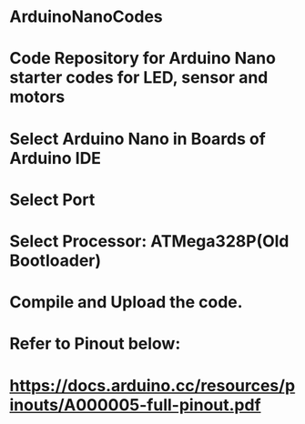 # ArduinoNanoCodes
# Code Repository for Arduino Nano starter codes for LED, sensor and motors
# Select Arduino Nano in Boards of Arduino IDE
# Select Port
# Select Processor: ATMega328P(Old Bootloader)
# Compile and Upload the code.
# Refer to Pinout below:
# https://docs.arduino.cc/resources/pinouts/A000005-full-pinout.pdf
